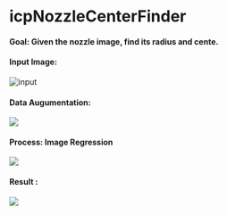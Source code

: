 # icpNozzleCenterFinder
#### Goal: Given the nozzle image, find its radius and cente.
#### Input Image:
![input](https://git.bystronic.com/chggo/icpNozzelSegmentation/blob/feature/Image_Reagression/sample%20Images/input.png)
#### Data Augumentation:
![](https://git.bystronic.com/chggo/icpNozzelSegmentation/blob/feature/Image_Reagression/sample%20Images/Different%20Filters.png)
#### Process: Image Regression
![](https://git.bystronic.com/chggo/icpNozzelSegmentation/blob/feature/Image_Reagression/sample%20Images/process.png)
#### Result : 
![](https://git.bystronic.com/chggo/icpNozzelSegmentation/blob/feature/Image_Reagression/sample%20Images/predicted.png)
